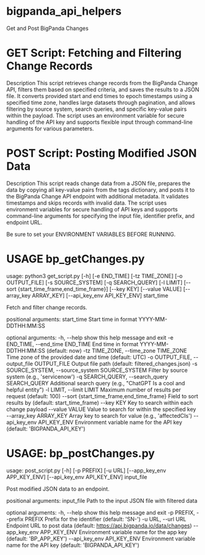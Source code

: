 # bigpanda_api_helpers
 Get and Post BigPanda Changes 


# GET Script: Fetching and Filtering Change Records
Description
This script retrieves change records from the BigPanda Change API, filters them based on specified criteria, and saves the results to a JSON file. It converts provided start and end times to epoch timestamps using a specified time zone, handles large datasets through pagination, and allows filtering by source system, search queries, and specific key-value pairs within the payload. The script uses an environment variable for secure handling of the API key and supports flexible input through command-line arguments for various parameters.

# POST Script: Posting Modified JSON Data
Description
This script reads change data from a JSON file, prepares the data by copying all key-value pairs from the tags dictionary, and posts it to the BigPanda Change API endpoint with additional metadata. It validates timestamps and skips records with invalid data. The script uses environment variables for secure handling of API keys and supports command-line arguments for specifying the input file, identifier prefix, and endpoint URL.

Be sure to set your ENVIRONMENT VARIABLES BEFORE RUNNING.





# USAGE bp_getChanges.py

usage: 
python3 get_script.py [-h] [-e END_TIME] [-tz TIME_ZONE] [-o OUTPUT_FILE]
                     [-s SOURCE_SYSTEM] [-q SEARCH_QUERY] [-l LIMIT]
                     [--sort {start_time_frame,end_time_frame}] [--key KEY]
                     [--value VALUE] [--array_key ARRAY_KEY]
                     [--api_key_env API_KEY_ENV]
                     start_time
                     

Fetch and filter change records.


positional arguments:
  start_time            Start time in format YYYY-MM-DDTHH:MM:SS

optional arguments:
  -h, --help            show this help message and exit
  -e END_TIME, --end_time END_TIME
                        End time in format YYYY-MM-DDTHH:MM:SS (default: now)
  -tz TIME_ZONE, --time_zone TIME_ZONE
                        Time zone of the provided date and time (default:
                        UTC)
  -o OUTPUT_FILE, --output_file OUTPUT_FILE
                        Output file path (default: filtered_changes.json)
  -s SOURCE_SYSTEM, --source_system SOURCE_SYSTEM
                        Filter by source system (e.g., 'servicenow')
  -q SEARCH_QUERY, --search_query SEARCH_QUERY
                        Additional search query (e.g., "ChatGPT Is a cool and
                        helpful entity")
  -l LIMIT, --limit LIMIT
                        Maximum number of results per request (default: 100)
  --sort {start_time_frame,end_time_frame}
                        Field to sort results by (default: start_time_frame)
  --key KEY             Key to search within each change payload
  --value VALUE         Value to search for within the specified key
  --array_key ARRAY_KEY
                        Array key to search for value (e.g., 'affectedCIs')
  --api_key_env API_KEY_ENV
                        Environment variable name for the API key (default:
                        'BIGPANDA_API_KEY')


# USAGE: bp_postChanges.py

usage: post_script.py [-h] [-p PREFIX] [-u URL] [--app_key_env APP_KEY_ENV]
                      [--api_key_env API_KEY_ENV]
                      input_file

Post modified JSON data to an endpoint.

positional arguments:
  input_file            Path to the input JSON file with filtered data

optional arguments:
  -h, --help            show this help message and exit
  -p PREFIX, --prefix PREFIX
                        Prefix for the identifier (default: 'SN-')
  -u URL, --url URL     Endpoint URL to post data (default:
                        https://api.bigpanda.io/data/changes)
  --app_key_env APP_KEY_ENV
                        Environment variable name for the app key (default:
                        'BP_APP_KEY')
  --api_key_env API_KEY_ENV
                        Environment variable name for the API key (default:
                        'BIGPANDA_API_KEY')
